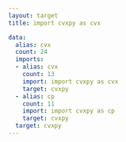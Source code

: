 ```yaml
---
layout: target
title: import cvxpy as cvx

data:
  alias: cvx
  count: 24
  imports:
  - alias: cvx
    count: 13
    import: import cvxpy as cvx
    target: cvxpy
  - alias: cp
    count: 11
    import: import cvxpy as cp
    target: cvxpy
  target: cvxpy
---
```

